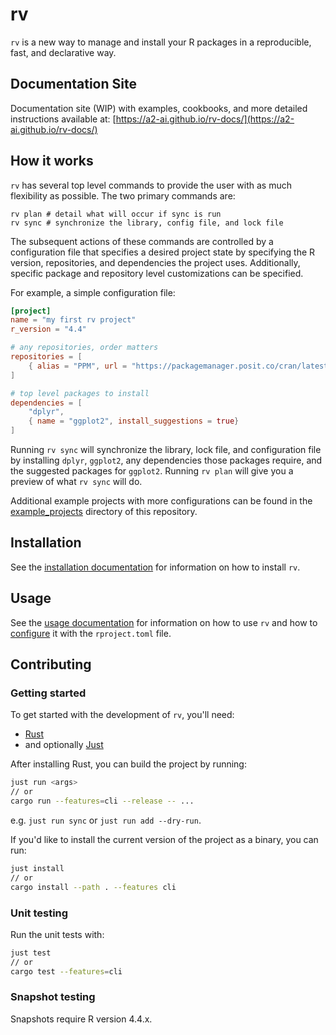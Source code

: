 # rv

`rv` is a new way to manage and install your R packages in a reproducible, fast, and declarative way. 

## Documentation Site

Documentation site (WIP) with examples, cookbooks, and more detailed instructions available at: [https://a2-ai.github.io/rv-docs/](https://a2-ai.github.io/rv-docs/)

## How it works

`rv` has several top level commands to provide the user with as much flexibility as possible. The two primary commands are:
```
rv plan # detail what will occur if sync is run
rv sync # synchronize the library, config file, and lock file
```

The subsequent actions of these commands are controlled by a configuration file that specifies a desired project state by specifying the R version, repositories, and dependencies the project uses. Additionally, specific package and repository level customizations can be specified.

For example, a simple configuration file:
```toml
[project]
name = "my first rv project"
r_version = "4.4"

# any repositories, order matters
repositories = [
    { alias = "PPM", url = "https://packagemanager.posit.co/cran/latest" },
]

# top level packages to install
dependencies = [
    "dplyr",
    { name = "ggplot2", install_suggestions = true}
]
```

Running `rv sync` will synchronize the library, lock file, and configuration file by installing `dplyr`, `ggplot2`, any dependencies those packages require, and the suggested packages for `ggplot2`. Running `rv plan` will give you a preview of what `rv sync` will do.

Additional example projects with more configurations can be found in the [example_projects](example_projects)  directory of this repository.

## Installation

See the [installation documentation](docs/installation.md) for information on how to install `rv`.

## Usage

See the [usage documentation](docs/usage.md) for information on how to use `rv` and how to [configure](docs/config.md) it with
the `rproject.toml` file.

## Contributing

### Getting started

To get started with the development of `rv`, you'll need:

- [Rust](https://rustup.rs/)
- and optionally [Just](https://github.com/casey/just)

After installing Rust, you can build the project by running:

```bash
just run <args>
// or
cargo run --features=cli --release -- ...
```

e.g. `just run sync` or `just run add --dry-run`.

If you'd like to install the current version of the project as a binary, you can run:

```bash
just install
// or
cargo install --path . --features cli
```

### Unit testing

Run the unit tests with:

```bash
just test
// or
cargo test --features=cli
```

### Snapshot testing

Snapshots require R version 4.4.x.
